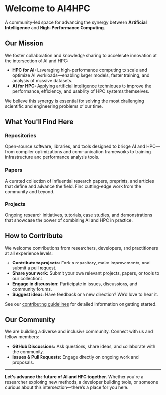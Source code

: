 # Welcome to AI4HPC

A community-led space for advancing the synergy between **Artificial Intelligence** and **High-Performance Computing**.

## Our Mission

We foster collaboration and knowledge sharing to accelerate innovation at the intersection of AI and HPC:

- **HPC for AI:** Leveraging high-performance computing to scale and optimize AI workloads—enabling larger models, faster training, and analysis of massive datasets.
- **AI for HPC:** Applying artificial intelligence techniques to improve the performance, efficiency, and usability of HPC systems themselves.

We believe this synergy is essential for solving the most challenging scientific and engineering problems of our time.

## What You'll Find Here

### Repositories
Open-source software, libraries, and tools designed to bridge AI and HPC—from compiler optimizations and communication frameworks to training infrastructure and performance analysis tools.

### Papers
A curated collection of influential research papers, preprints, and articles that define and advance the field. Find cutting-edge work from the community and beyond.

### Projects
Ongoing research initiatives, tutorials, case studies, and demonstrations that showcase the power of combining AI and HPC in practice.

## How to Contribute

We welcome contributions from researchers, developers, and practitioners at all experience levels:

- **Contribute to projects:** Fork a repository, make improvements, and submit a pull request.
- **Share your work:** Submit your own relevant projects, papers, or tools to our collections.
- **Engage in discussion:** Participate in issues, discussions, and community forums.
- **Suggest ideas:** Have feedback or a new direction? We'd love to hear it.

See our [contributing guidelines](CONTRIBUTING.md) for detailed information on getting started.

## Our Community

We are building a diverse and inclusive community. Connect with us and fellow members:

- **GitHub Discussions:** Ask questions, share ideas, and collaborate with the community.
- **Issues & Pull Requests:** Engage directly on ongoing work and proposals.

---

**Let's advance the future of AI and HPC together.** Whether you're a researcher exploring new methods, a developer building tools, or someone curious about this intersection—there's a place for you here.
